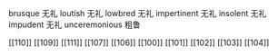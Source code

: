




brusque 无礼
loutish 无礼
lowbred 无礼
impertinent 无礼
insolent 无礼
impudent 无礼
unceremonious 粗鲁

[[110]]
[[109]]
[[111]]
[[107]]
[[106]]
[[100]]
[[101]]
[[102]]
[[103]]
[[104]]